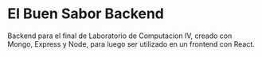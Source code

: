 # El Buen Sabor Backend

Backend para el final de Laboratorio de Computacion IV, creado con Mongo, Express y Node, 
para luego ser utilizado en un frontend con React.